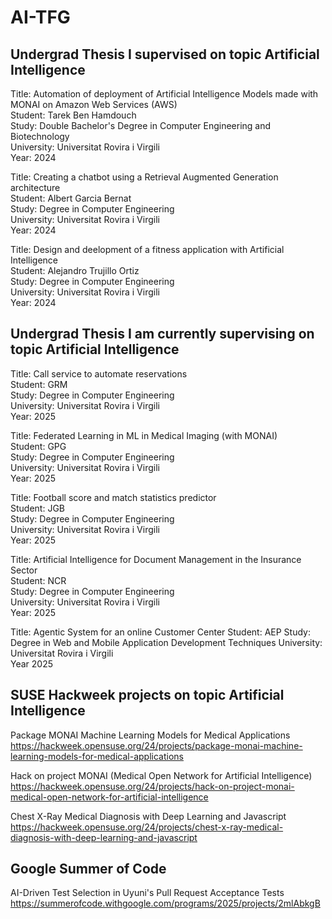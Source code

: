 # AI-TFG

## Undergrad Thesis I supervised on topic Artificial Intelligence

Title: Automation of deployment of Artificial Intelligence Models made with MONAI on Amazon Web Services (AWS)  
Student: Tarek Ben Hamdouch  
Study: Double Bachelor's Degree in Computer Engineering and Biotechnology  
University: Universitat Rovira i Virgili  
Year: 2024  

Title: Creating a chatbot using a Retrieval Augmented Generation architecture  
Student: Albert Garcia Bernat  
Study: Degree in Computer Engineering  
University: Universitat Rovira i Virgili  
Year: 2024  

Title: Design and deelopment of a fitness application with Artificial Intelligence  
Student: Alejandro Trujillo Ortiz  
Study: Degree in Computer Engineering  
University: Universitat Rovira i Virgili  
Year: 2024  

## Undergrad Thesis I am currently supervising on topic Artificial Intelligence

Title: Call service to automate reservations  
Student: GRM  
Study: Degree in Computer Engineering  
University: Universitat Rovira i Virgili  
Year: 2025   

Title: Federated Learning in ML in Medical Imaging (with MONAI)  
Student: GPG  
Study: Degree in Computer Engineering  
University: Universitat Rovira i Virgili  
Year: 2025  

Title: Football score and match statistics predictor  
Student: JGB  
Study: Degree in Computer Engineering  
University: Universitat Rovira i Virgili  
Year: 2025  

Title: Artificial Intelligence for Document Management in the Insurance Sector  
Student: NCR  
Study: Degree in Computer Engineering  
University: Universitat Rovira i Virgili  
Year: 2025  

Title: Agentic System for an online Customer Center 
Student: AEP
Study: Degree in Web and Mobile Application Development Techniques
University: Universitat Rovira i Virgili  
Year 2025   

## SUSE Hackweek projects on topic Artificial Intelligence

Package MONAI Machine Learning Models for Medical Applications  
https://hackweek.opensuse.org/24/projects/package-monai-machine-learning-models-for-medical-applications  


Hack on project MONAI (Medical Open Network for Artificial Intelligence)  
https://hackweek.opensuse.org/24/projects/hack-on-project-monai-medical-open-network-for-artificial-intelligence  


Chest X-Ray Medical Diagnosis with Deep Learning and Javascript  
https://hackweek.opensuse.org/24/projects/chest-x-ray-medical-diagnosis-with-deep-learning-and-javascript  
 
## Google Summer of Code

AI-Driven Test Selection in Uyuni's Pull Request Acceptance Tests   
https://summerofcode.withgoogle.com/programs/2025/projects/2mlAbkgB
